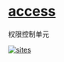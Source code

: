 ﻿# [access](https://github.com/qitas/access) 

权限控制单元

[![sites](http://182.61.61.133/link/resources/head.png)](http://www.qitas.cn) 
